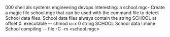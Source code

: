  000 shell alx systems engineering devops
 Interesting: a school.mgc- Create a magic file school.mgc that can be used with the command file to detect School data files. School data files always contain the string SCHOOL at offset 0.
 executable -- chmod u+x <filename>
  0 string SCHOOL School data
  !:mime School
  compiling -- file -C -m <school.mgc>
 
